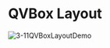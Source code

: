 # QVBox Layout
![3-11QVBoxLayoutDemo](https://user-images.githubusercontent.com/45032222/212460268-aea424d8-b5e3-4289-8d84-319751b233c3.png)
